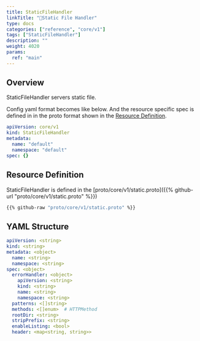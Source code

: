 ```yaml
---
title: StaticFileHandler
linkTitle: "🤚Static File Handler"
type: docs
categories: ["reference", "core/v1"]
tags: ["StaticFileHandler"]
description: ""
weight: 4020
params:
  ref: "main"
---
```


## Overview

StaticFileHandler servers static file.

Config yaml format becomes like below.
And the resource specific spec is defined in in the proto format shown in the [Resource Definition](#resource-definition).

```yaml
apiVersion: core/v1
kind: StaticFileHandler
metadata:
  name: "default"
  namespace: "default"
spec: {}
```

## Resource Definition

StaticFileHandler is defined in the [proto/core/v1/static.proto]({{% github-url "proto/core/v1/static.proto" %}})

```proto {linenos=inline}
{{% github-raw "proto/core/v1/static.proto" %}}
```

## YAML Structure

```yaml {linenos=inline}
apiVersion: <string>
kind: <string>
metadata: <object>
  name: <string>
  namespace: <string>
spec: <object>
  errorHandler: <object>
    apiVersion: <string>
    kind: <string>
    name: <string>
    namespace: <string>
  patterns: <[]string>
  methods: <[]enum>  # HTTPMethod
  rootDir: <string>
  stripPrefix: <string>
  enableListing: <bool>
  header: <map<string, string>>
```

